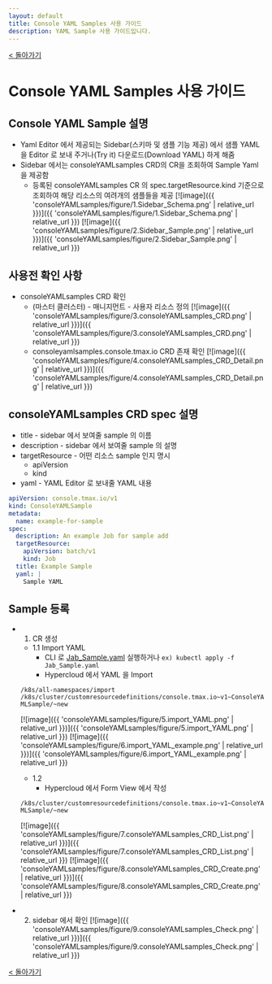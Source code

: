 ```yaml
---
layout: default
title: Console YAML Samples 사용 가이드
description: YAML Sample 사용 가이드입니다.
---
```


[< 돌아가기](./)
# Console YAML Samples 사용 가이드

## Console YAML Sample 설명

- Yaml Editor 에서 제공되는 Sidebar(스키마 및 샘플 기능 제공) 에서 샘플 YAML 을 Editor 로 보내 주거나(Try it) 다운로드(Download YAML) 하게 해줌
- Sidebar 에서는 consoleYAMLsamples CRD의 CR을 조회하여 Sample Yaml 을 제공함
  - 등록된 consoleYAMLsamples CR 의 spec.targetResource.kind 기준으로 조회하여 해당 리소스의 여려개의 샘플들을 제공
    [![image]({{ 'consoleYAMLsamples/figure/1.Sidebar_Schema.png' | relative_url }})]({{ 'consoleYAMLsamples/figure/1.Sidebar_Schema.png' | relative_url }})
    [![image]({{ 'consoleYAMLsamples/figure/2.Sidebar_Sample.png' | relative_url }})]({{ 'consoleYAMLsamples/figure/2.Sidebar_Sample.png' | relative_url }})

## 사용전 확인 사항

- consoleYAMLsamples CRD 확인
  - (마스터 클러스터) - 매니지먼트 - 사용자 리소스 정의
    [![image]({{ 'consoleYAMLsamples/figure/3.consoleYAMLsamples_CRD.png' | relative_url }})]({{ 'consoleYAMLsamples/figure/3.consoleYAMLsamples_CRD.png' | relative_url }})
  - consoleyamlsamples.console.tmax.io CRD 존재 확인
    [![image]({{ 'consoleYAMLsamples/figure/4.consoleYAMLsamples_CRD_Detail.png' | relative_url }})]({{ 'consoleYAMLsamples/figure/4.consoleYAMLsamples_CRD_Detail.png' | relative_url }})

## consoleYAMLsamples CRD spec 설명

- title - sidebar 에서 보여줄 sample 의 이름
- description - sidebar 에서 보여줄 sample 의 설명
- targetResource - 어떤 리소스 sample 인지 명시
  - apiVersion
  - kind
- yaml - YAML Editor 로 보내줄 YAML 내용

```yaml
apiVersion: console.tmax.io/v1
kind: ConsoleYAMLSample
metadata:
  name: example-for-sample
spec:
  description: An example Job for sample add
  targetResource:
    apiVersion: batch/v1
    kind: Job
  title: Example Sample
  yaml: |
    Sample YAML
```

## Sample 등록

- 1. CR 생성

  - 1.1 Import YAML
    - CLI 로 [Jab_Sample.yaml](/consoleYAMLsamples/yaml/Jab_Sample.yaml) 실행하거나 `ex) kubectl apply -f Jab_Sample.yaml`
    - Hypercloud 에서 YAML 을 Import

  `/k8s/all-namespaces/import`
  `/k8s/cluster/customresourcedefinitions/console.tmax.io~v1~ConsoleYAMLSample/~new`

  [![image]({{ 'consoleYAMLsamples/figure/5.import_YAML.png' | relative_url }})]({{ 'consoleYAMLsamples/figure/5.import_YAML.png' | relative_url }})
  [![image]({{ 'consoleYAMLsamples/figure/6.import_YAML_example.png' | relative_url }})]({{ 'consoleYAMLsamples/figure/6.import_YAML_example.png' | relative_url }})

  - 1.2
    - Hypercloud 에서 Form View 에서 작성

  `/k8s/cluster/customresourcedefinitions/console.tmax.io~v1~ConsoleYAMLSample/~new`

  [![image]({{ 'consoleYAMLsamples/figure/7.consoleYAMLsamples_CRD_List.png' | relative_url }})]({{ 'consoleYAMLsamples/figure/7.consoleYAMLsamples_CRD_List.png' | relative_url }})
  [![image]({{ 'consoleYAMLsamples/figure/8.consoleYAMLsamples_CRD_Create.png' | relative_url }})]({{ 'consoleYAMLsamples/figure/8.consoleYAMLsamples_CRD_Create.png' | relative_url }})

- 2.  sidebar 에서 확인
  [![image]({{ 'consoleYAMLsamples/figure/9.consoleYAMLsamples_Check.png' | relative_url }})]({{ 'consoleYAMLsamples/figure/9.consoleYAMLsamples_Check.png' | relative_url }})


[< 돌아가기](./)
